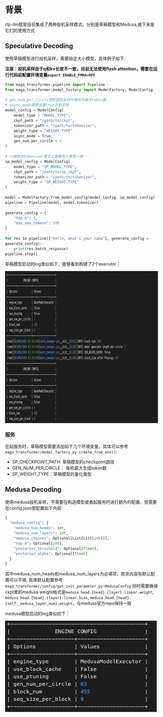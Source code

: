 # 背景
rtp-llm框架目前集成了两种投机采样模式，分别是草稿模型和Medusa,接下来是它们的使用方式
## Speculative Decoding
使用草稿模型进行投机采样，需要指定大小模型，具体例子如下:

**注意：投机采样由于q和kv长度不一致，目前无法使用flash attention，需要在运行代码前配置环境变量`export ENABLE_FMHA=OFF`**
``` python
from maga_transformer.pipeline import Pipeline
from maga_transformer.model_factory import ModelFactory, ModelConfig

# gen_num_per_circle控制投机采样时每轮的最大token数
# async_mode需要设置true才能生效
model_config = ModelConfig(
    model_type = "MODEL_TYPE",
    ckpt_path = "/path/to/ckpt",
    tokenizer_path = "/path/to/tokenizer",
    weight_type = "WEIGHT_TYPE"
    async_mode = True,
    gen_num_per_circle = 5
)

# 小模型的tokenizer理论上需要和大模型一致
sp_model_config = ModelConfig(
    model_type = "SP_MODEL_TYPE",
    ckpt_path = "/path/to/sp_ckpt",
    tokenizer_path = "/path/to/tokenizer",
    weight_type = "SP_WEIGHT_TYPE"
)

model = ModelFactory.from_model_config(model_config, sp_model_config)
pipeline = Pipeline(model, model.tokenizer)

generate_config = {
    "top_k": 1,
    "max_new_tokens": 100
}

for res in pipeline(["hello, what's your name"], generate_config =
generate_config):
    print(res.batch_response)
pipeline.stop()
```
草稿模型启动的log类似如下，能够看到构建了2个executor：

<img src="pics/sp_decoding_image.png" width = "1000" height = "500" alt="图片名称"/>

### 服务
在起服务时，草稿模型需要添加如下几个环境变量，具体可以参考`maga_transformer/model_factory.py:create_from_env()`:
- SP_CHECKPOINT_PATH: 草稿模型的checkpoint路径
- GEN_NUM_PER_CIRCLE： 每轮最大生成token数
- SP_WEIGHT_TYPE：草稿模型的量化类型
## Medusa Decoding
使用medusa投机采样，不需要在构造模型或者起服务时进行额外的配置，但需要在config.json里配置如下内容:
``` python
{
  "medusa_config": {
    "medusa_num_heads": int,
    "medusa_num_layers": int,
    "medusa_choices": Optional[List[List[int]]],
    "top_k": Optional[int],
    "posterior_threshold": Optional[float],
    "posterior_alpha": Optional[float]
  }
}
```
其中medusa_num_heads和medusa_num_layers为必填项，其余内容有默认配置可以不填, 具体默认配置参考`maga_transformer/config/gpt_init_parameter.py:MedusaConfig`
同时需要确保ckpt里的medusa weight格式是`medusa_head.{head}.{layer}.linear.weight`, `medusa_head.{head}.{layer}.linear.bias`, `medusa_head.{head}.{self._medusa_layer_num}.weight`，与medusa官方repo保持一致

medusa模型启动的log类似如下：

<img src="pics/medusa_image.png" width = "500" height = "300" alt="图片名称"/>


